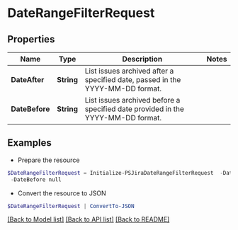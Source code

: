 # DateRangeFilterRequest
## Properties

Name | Type | Description | Notes
------------ | ------------- | ------------- | -------------
**DateAfter** | **String** | List issues archived after a specified date, passed in the YYYY-MM-DD format. | 
**DateBefore** | **String** | List issues archived before a specified date provided in the YYYY-MM-DD format. | 

## Examples

- Prepare the resource
```powershell
$DateRangeFilterRequest = Initialize-PSJiraDateRangeFilterRequest  -DateAfter null `
 -DateBefore null
```

- Convert the resource to JSON
```powershell
$DateRangeFilterRequest | ConvertTo-JSON
```

[[Back to Model list]](../README.md#documentation-for-models) [[Back to API list]](../README.md#documentation-for-api-endpoints) [[Back to README]](../README.md)

